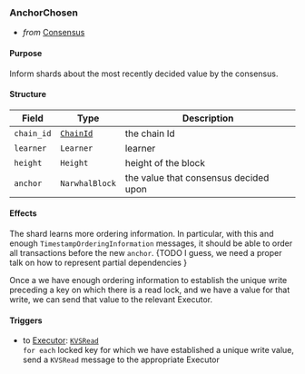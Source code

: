 ### AnchorChosen

- _from_ [Consensus](../../consensus-v1.md)

#### Purpose
<!-- ANCHOR: purpose -->
Inform shards about the most recently decided value by the consensus.
<!-- ANCHOR_END: purpose -->

#### Structure

| Field | Type | Description |
| ----- | ---- | ----------- |
| `chain_id` | [`ChainId`](#ChainId) | the chain Id |
| `learner` | `Learner` | learner |
| `height` | `Height` | height of the block |
| `anchor` | `NarwhalBlock` | the value that consensus decided upon |

#### Effects
The shard learns more ordering information. In particular, with this and enough `TimestampOrderingInformation` messages, it should be able to order all transactions before the new `anchor`.
{TODO I guess, we need a proper talk on how to represent partial dependencies }

Once a we have enough ordering information to establish the unique write preceding a key on which there is a read lock, and we have a value for that write, we can send that value to the relevant Executor.

#### Triggers

- to [Executor](../executor.md): [`KVSRead`](../executor/KVS-read.md)  
  `for each` locked key for which we have established a unique write value,  
  send a `KVSRead` message to the appropriate Executor <!-- ‼ and once more capitalization .. -->

